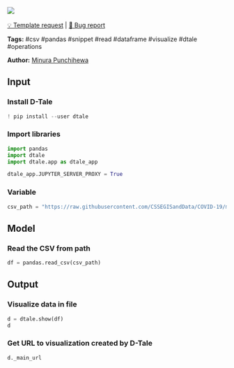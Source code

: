 <a href="https://app.naas.ai/user-redirect/naas/downloader?url=https://raw.githubusercontent.com/jupyter-naas/awesome-notebooks/master/D-Tale/D-Tale_Visualize_dataframe.ipynb" target="_parent"><img src="https://naasai-public.s3.eu-west-3.amazonaws.com/open_in_naas.svg"/></a><br><br><a href="https://github.com/jupyter-naas/awesome-notebooks/issues/new?assignees=&labels=&template=template-request.md&title=Tool+-+Action+of+the+notebook+">💡 Template request</a> | <a href="https://github.com/jupyter-naas/awesome-notebooks/issues/new?assignees=&labels=&template=bug_report.md&title=D-Tale+-+Visualize+dataframe:+Error+short+description">🚨 Bug report</a>

**Tags:** #csv #pandas #snippet #read #dataframe #visualize #dtale #operations

**Author:** [Minura Punchihewa](https://www.linkedin.com/in/minurapunchihewa/)

## Input

### Install D-Tale


```python
! pip install --user dtale
```

### Import libraries


```python
import pandas
import dtale
import dtale.app as dtale_app

dtale_app.JUPYTER_SERVER_PROXY = True
```

### Variable


```python
csv_path = "https://raw.githubusercontent.com/CSSEGISandData/COVID-19/master/csse_covid_19_data/csse_covid_19_time_series/time_series_covid19_confirmed_global.csv"
```

## Model

### Read the CSV from path


```python
df = pandas.read_csv(csv_path)
```

## Output

### Visualize data in file


```python
d = dtale.show(df)
d
```

### Get URL to visualization created by D-Tale


```python
d._main_url
```
